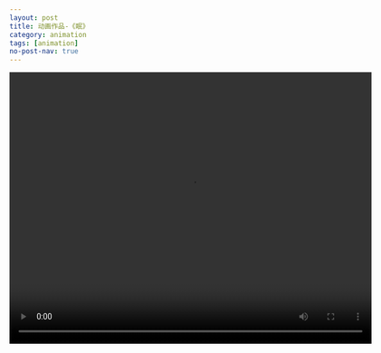 ```yaml
---
layout: post
title: 动画作品-《眠》
category: animation
tags: [animation]
no-post-nav: true
---
```


<video id="video" width="640" height="480" controls=""  src="https://admin.touchfishes.com/ryj/%E7%9C%A0.mp4">
</video>
